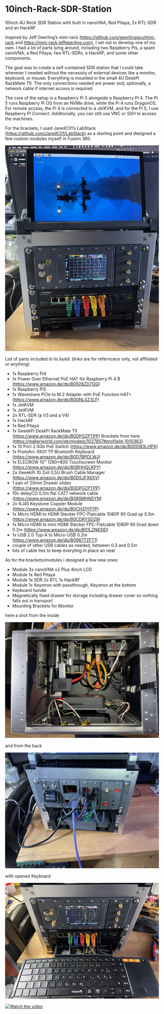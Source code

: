 # 10inch-Rack-SDR-Station
10inch 4U Reck SDR Station with built in nanoVNA, Red Pitaya, 2x RTL-SDR and an HackRF

Inspired by Jeff Geerling’s mini-rack (https://github.com/geerlingguy/mini-rack and https://mini-rack.jeffgeerling.com),
I set out to develop one of my own. I had a lot of parts lying around, including two Raspberry Pis, a spare nanoVNA,
a Red Pitaya, two RTL-SDRs, a HackRF, and some other components.

The goal was to create a self-contained SDR station that I could take wherever I needed without the necessity
of external devices like a monitor, keyboard, or mouse. Everything is mounted in the small 4U DeskPi RackMate T0.
The only connections needed are power and, optionally, a network cable if internet access is required.

The core of the setup is a Raspberry Pi 5 alongside a Raspberry Pi 4. The Pi 5 runs Raspberry Pi OS from an NVMe drive,
while the Pi 4 runs DragonOS. For remote access, the Pi 4 is connected to a JetKVM, and for the Pi 5, I use
Raspberry Pi Connect. Additionally, you can still use VNC or SSH to access the machines.

For the brackets, I used JaredC01’s LabStack (https://github.com/JaredC01/LabStack) as a starting point and
designed a few custom modules myself in Fusion 360.

![Alt text](photos/IMG_1461.jpg)

List of parts included in tis build: (links are for referncece only, not affiliated or anything)

+ 1x Raspberry Pi4
+ 1x Power Over Ethernet PoE HAT für Raspberry Pi 4 B (https://www.amazon.de/dp/B0928ZD7QQ)
+ 1x Raspberry Pi5
+ 1x Waveshare PCIe to M.2 Adapter with PoE Function HAT+ (https://www.amazon.de/dp/B0DNLSZ3LF)
+ 1x JetKVM
+ 1x JetKVM
+ 2x RTL-SDR (a V3 and a V4)
+ 1x HackRF
+ 1x Red Pitaya
+ 1x GeeekPi DeskPi RackMate T0 (https://www.amazon.de/dp/B0DPGZPTPP) Brackets from here (https://makerworld.com/de/models/1027857#profileId-1010363)
+ 1x 10 Port 2.5Gb PoE Switch (https://www.amazon.de/dp/B0DDB3LHPX)
+ 1x ProtoArc XK01 TP Bluetooth Keyboard (https://www.amazon.de/dp/B0D7BPDLWJ)
+ 1x ELECROW 10" 1280×800 Touchscreen Monitor (https://www.amazon.de/dp/B0BHHQLKPY)
+ 2x GeeekPi 10 Zoll 0,5U Brush Cable Manager (https://www.amazon.de/dp/B0DSJFX6XV)
+ 1 pair of 20mm Drawer slides (https://www.amazon.de/dp/B0DPGZPTPP)
+ 10x deleyCO 0,5m flat CAT7 network cable (https://www.amazon.de/dp/B08SMHN5YN)
+ 2x RJ45 Keystone Coppler Module (https://www.amazon.de/dp/B0CH31YP7P)
+ 1x Micro HDMI to HDMI Stecker FPC-Flatcable 1080P 90 Grad up 0.5m (https://www.amazon.de/dp/B0CDRYSD29)
+ 1x Micro HDMI to mini HDMI Stecker FPC-Flatcable 1080P 90 Grad down 0.2m (https://www.amazon.de/dp/B01LZN83ID)
+ 1x USB 2.0 Typ-A to Micro-USB 0.2m (https://www.amazon.de/dp/B0967TZFT1)
+ couple of other USB cables as needed, between 0.3 and 0.5m
+ lots of cable ties to keep everyting in place an neat

As for the brackets/modules i designed a few new ones:

+ Module 3x nanoVNA v2 Plus 4inch LCD
+ Module 1x Red Pitaya
+ Module 1x SDR 2x RTL 1x HackRF
+ Module 1x Keystron with passthrough, Keystron at the bottom
+ Keyboard handle
+ Magnetically fixed drawer for storage including drawer cover so nothing falls out in transport
+ Mounting Brackets for Monitor

here a shot from the inside

![Alt text](photos/IMG_1460.jpg)

and from the back

![Alt text](photos/IMG_1469.jpg)

with opened Keyboard

![Alt text](photos/IMG_1462.jpg)


[![Watch the video](https://img.youtube.com/vi/UXNUg346Mb8/maxresdefault.jpg)](https://youtu.be/UXNUg346Mb8)
